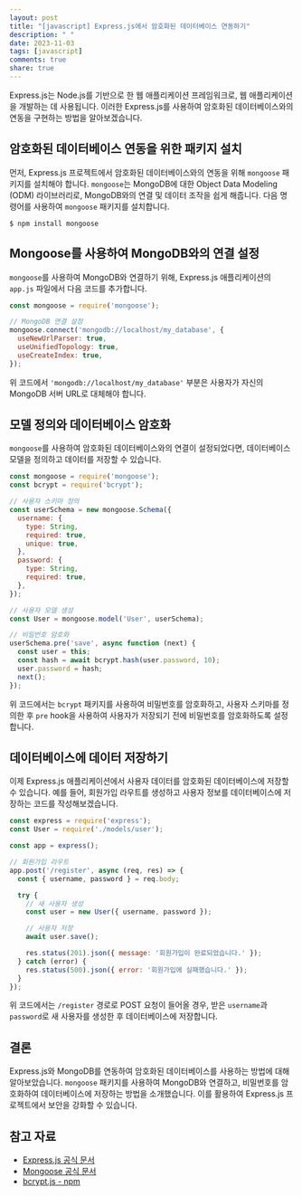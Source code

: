 ```yaml
---
layout: post
title: "[javascript] Express.js에서 암호화된 데이터베이스 연동하기"
description: " "
date: 2023-11-03
tags: [javascript]
comments: true
share: true
---
```


Express.js는 Node.js를 기반으로 한 웹 애플리케이션 프레임워크로, 웹 애플리케이션을 개발하는 데 사용됩니다. 이러한 Express.js를 사용하여 암호화된 데이터베이스와의 연동을 구현하는 방법을 알아보겠습니다.

## 암호화된 데이터베이스 연동을 위한 패키지 설치

먼저, Express.js 프로젝트에서 암호화된 데이터베이스와의 연동을 위해 `mongoose` 패키지를 설치해야 합니다. `mongoose`는 MongoDB에 대한 Object Data Modeling (ODM) 라이브러리로, MongoDB와의 연결 및 데이터 조작을 쉽게 해줍니다. 다음 명령어를 사용하여 `mongoose` 패키지를 설치합니다.

```shell
$ npm install mongoose
```

## Mongoose를 사용하여 MongoDB와의 연결 설정

`mongoose`를 사용하여 MongoDB와 연결하기 위해, Express.js 애플리케이션의 `app.js` 파일에서 다음 코드를 추가합니다.

```javascript
const mongoose = require('mongoose');

// MongoDB 연결 설정
mongoose.connect('mongodb://localhost/my_database', {
  useNewUrlParser: true,
  useUnifiedTopology: true,
  useCreateIndex: true,
});
```

위 코드에서 `'mongodb://localhost/my_database'` 부분은 사용자가 자신의 MongoDB 서버 URL로 대체해야 합니다.

## 모델 정의와 데이터베이스 암호화

`mongoose`를 사용하여 암호화된 데이터베이스와의 연결이 설정되었다면, 데이터베이스 모델을 정의하고 데이터를 저장할 수 있습니다.

```javascript
const mongoose = require('mongoose');
const bcrypt = require('bcrypt');

// 사용자 스키마 정의
const userSchema = new mongoose.Schema({
  username: {
    type: String,
    required: true,
    unique: true,
  },
  password: {
    type: String,
    required: true,
  },
});

// 사용자 모델 생성
const User = mongoose.model('User', userSchema);

// 비밀번호 암호화
userSchema.pre('save', async function (next) {
  const user = this;
  const hash = await bcrypt.hash(user.password, 10);
  user.password = hash;
  next();
});
```

위 코드에서는 `bcrypt` 패키지를 사용하여 비밀번호를 암호화하고, 사용자 스키마를 정의한 후 `pre` hook을 사용하여 사용자가 저장되기 전에 비밀번호를 암호화하도록 설정합니다.

## 데이터베이스에 데이터 저장하기

이제 Express.js 애플리케이션에서 사용자 데이터를 암호화된 데이터베이스에 저장할 수 있습니다. 예를 들어, 회원가입 라우트를 생성하고 사용자 정보를 데이터베이스에 저장하는 코드를 작성해보겠습니다.

```javascript
const express = require('express');
const User = require('./models/user');

const app = express();

// 회원가입 라우트
app.post('/register', async (req, res) => {
  const { username, password } = req.body;

  try {
    // 새 사용자 생성
    const user = new User({ username, password });

    // 사용자 저장
    await user.save();

    res.status(201).json({ message: '회원가입이 완료되었습니다.' });
  } catch (error) {
    res.status(500).json({ error: '회원가입에 실패했습니다.' });
  }
});
```

위 코드에서는 `/register` 경로로 POST 요청이 들어올 경우, 받은 `username`과 `password`로 새 사용자를 생성한 후 데이터베이스에 저장합니다.

## 결론

Express.js와 MongoDB를 연동하여 암호화된 데이터베이스를 사용하는 방법에 대해 알아보았습니다. `mongoose` 패키지를 사용하여 MongoDB와 연결하고, 비밀번호를 암호화하여 데이터베이스에 저장하는 방법을 소개했습니다. 이를 활용하여 Express.js 프로젝트에서 보안을 강화할 수 있습니다.

## 참고 자료

- [Express.js 공식 문서](https://expressjs.com/)
- [Mongoose 공식 문서](https://mongoosejs.com/)
- [bcrypt.js - npm](https://www.npmjs.com/package/bcryptjs)